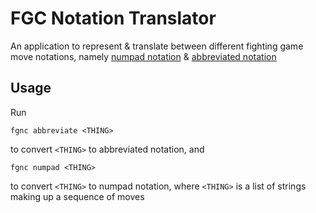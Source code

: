 # FGC Notation Translator

An application to represent & translate between different fighting game
move notations, namely [numpad notation](https://www.dustloop.com/wiki/index.php/Notation)
& [abbreviated notation](https://glossary.infil.net/?t=Notation)

## Usage

Run

```shell
fgnc abbreviate <THING>
```

to convert `<THING>` to abbreviated notation, and

```shell
fgnc numpad <THING>
```

to convert `<THING>` to numpad notation, where `<THING>` is a list of strings
making up a sequence of moves
